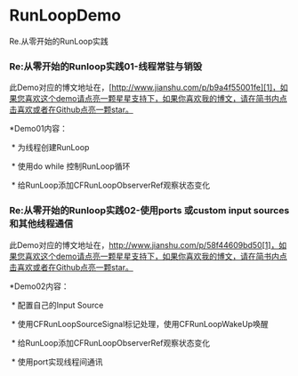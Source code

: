 # RunLoopDemo
Re.从零开始的RunLoop实践

### Re:从零开始的Runloop实践01-线程常驻与销毁 
此Demo对应的博文地址在，[http://www.jianshu.com/p/b9a4f55001fe][1]，如果您喜欢这个demo请点亮一颗星星支持下，如果你喜欢我的博文，请在简书内点击喜欢或者在Github点亮一颗star。

*Demo01内容：

  * 为线程创建RunLoop
  
  * 使用do while 控制RunLoop循环
  
  * 给RunLoop添加CFRunLoopObserverRef观察状态变化
  


[1]:	http://www.jianshu.com/p/b9a4f55001fe



### Re:从零开始的Runloop实践02-使用ports 或custom input sources 和其他线程通信
此Demo对应的博文地址在，http://www.jianshu.com/p/58f44609bd50[1]，如果您喜欢这个demo请点亮一颗星星支持下，如果你喜欢我的博文，请在简书内点击喜欢或者在Github点亮一颗star。

*Demo02内容：

  * 配置自己的Input Source
  
  * 使用CFRunLoopSourceSignal标记处理，使用CFRunLoopWakeUp唤醒
  
  * 给RunLoop添加CFRunLoopObserverRef观察状态变化
  
  * 使用port实现线程间通讯


[1]:	http://www.jianshu.com/p/b9a4f55001fe
